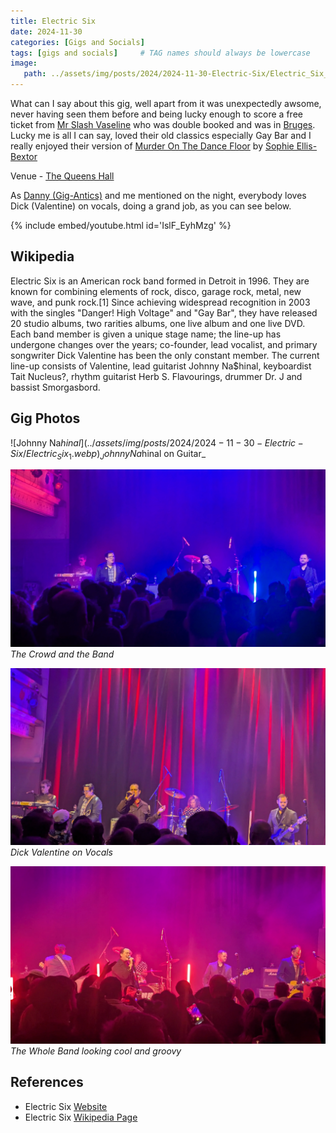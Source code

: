```yaml
---
title: Electric Six
date: 2024-11-30
categories: [Gigs and Socials]
tags: [gigs and socials]     # TAG names should always be lowercase
image:
   path: ../assets/img/posts/2024/2024-11-30-Electric-Six/Electric_Six_in_Edinburgh_in_November_2023.webp
---
```


What can I say about this gig, well apart from it was unexpectedly awsome, never having seen them before and being lucky enough to score a free ticket from [Mr Slash Vaseline](https://www.gig-antics.live/post/introducing-slash-vaseline) who was double booked and was in [Bruges](https://en.wikipedia.org/wiki/Bruges). Lucky me is all I can say, loved their old classics especially Gay Bar and I really enjoyed their version of [Murder On The Dance Floor](https://www.youtube.com/watch?v=hAx6mYeC6pY) by [Sophie Ellis-Bextor](https://en.wikipedia.org/wiki/Sophie_Ellis-Bextor)

Venue - [The Queens Hall](https://thequeenshall.net)

As [Danny (Gig-Antics)](https://www.gig-antics.live/) and me mentioned on the night, everybody loves Dick  (Valentine) on vocals, doing a grand job, as you can see below.

{% include embed/youtube.html id='IslF_EyhMzg' %}

## Wikipedia

Electric Six is an American rock band formed in Detroit in 1996. They are known for combining elements of rock, disco, garage rock, metal, new wave, and punk rock.[1] Since achieving widespread recognition in 2003 with the singles "Danger! High Voltage" and "Gay Bar", they have released 20 studio albums, two rarities albums, one live album and one live DVD. Each band member is given a unique stage name; the line-up has undergone changes over the years; co-founder, lead vocalist, and primary songwriter Dick Valentine has been the only constant member. The current line-up consists of Valentine, lead guitarist Johnny Na$hinal, keyboardist Tait Nucleus?, rhythm guitarist Herb S. Flavourings, drummer Dr. J and bassist Smorgasbord.

## Gig Photos

![Johnny Na$hinal](../assets/img/posts/2024/2024-11-30-Electric-Six/Electric_Six_1.webp)_Johnny Na$hinal on Guitar_

![The Crowd and the Band](../assets/img/posts/2024/2024-11-30-Electric-Six/Electric_Six_2.webp)_The Crowd and the Band_

![Dick Valentine](../assets/img/posts/2024/2024-11-30-Electric-Six/Electric_Six_4.webp)_Dick Valentine on Vocals_

![The Whole Band](../assets/img/posts/2024/2024-11-30-Electric-Six/Electric_Six_5.webp)_The Whole Band looking cool and groovy_

## References

* Electric Six [Website](https://electricsix.com/)
* Electric Six [Wikipedia Page](https://en.wikipedia.org/wiki/Electric_Six)
